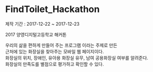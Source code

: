 # FindToilet_Hackathon
제작 기간 : 2017-12-22 ~ 2017-12-23

2017 양영디지털고등학교 해커톤 

우리의 삶을 편하게 만들어 주는 프로그램 이라는 주제로 만든<br>
근처에 있는 화장실을 찾아주는 모바일 웹 페이지이다.<br>
화장실의 위치, 장애인, 유아용 화장실 유무, 남여 공용화장실 여부를 알려준다.<br>
화장실의 만족도를 별점으로 평가하고 확인할 수 있다.
